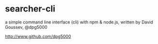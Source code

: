 # searcher-cli

a simple command line interface (cli) with npm & node.js, written by David Goussev, @dpg5000

http://www.github.com/dpg5000
